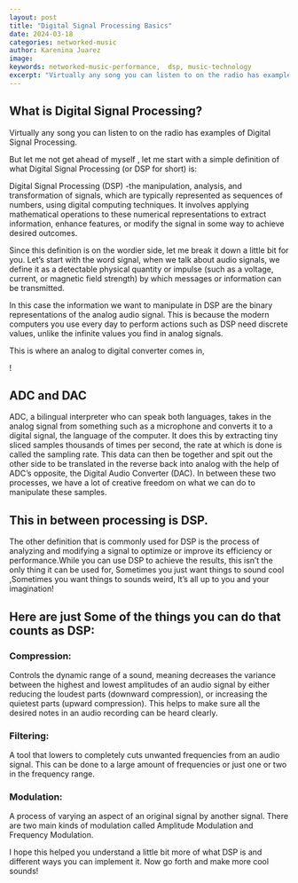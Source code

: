```yaml
---
layout: post
title: "Digital Signal Processing Basics"
date: 2024-03-18
categories: networked-music
author: Karenina Juarez
image: 
keywords: networked-music-performance,  dsp, music-technology
excerpt: "Virtually any song you can listen to on the radio has examples of Digital Signal Processing."
---
```



## What is Digital Signal Processing?
Virtually any song you can listen to on the radio has examples of Digital Signal Processing.

But let me not get ahead of myself , let me start with a simple definition of what Digital Signal Processing (or DSP for short) is:

Digital Signal Processing (DSP)  -the manipulation, analysis, and transformation of signals, which are typically represented as sequences of numbers, using digital computing techniques. It involves applying mathematical operations to these numerical representations to extract information, enhance features, or modify the signal in some way to achieve desired outcomes.

Since this definition is on the wordier side, let me break it down a little bit for you. Let’s start with the word signal, when we talk about audio signals, we define it as  a detectable physical quantity or impulse (such as a voltage, current, or magnetic field strength) by which messages or information can be transmitted.

In this case the information we want to manipulate in DSP are the binary representations of the analog audio signal. This is because the modern computers you use every day to perform actions such as DSP need discrete values, unlike the infinite values you find in analog signals. 

This is where an analog to digital converter comes in,

!

## ADC and DAC
ADC, a bilingual interpreter who can speak both languages, takes in the analog signal from something such as a microphone and converts it to a digital signal, the language of the computer. It does this by extracting tiny sliced samples thousands of times per second, the rate at which is done is called the sampling rate. This data can then be together and spit out the other side to be translated in the reverse back into analog with the help of ADC’s opposite, the Digital Audio Converter (DAC). In between these two processes, we have a lot of creative freedom on what we can do to manipulate these samples. 

## This in between processing is DSP. 
The other definition that is commonly used for DSP is the process of analyzing and modifying a signal to optimize or improve its efficiency or performance.While you can use DSP to achieve the results, this isn’t the only thing it can be used for, Sometimes you just want things to sound cool ,Sometimes you want things to sounds weird, It’s all up to you and your imagination!

## Here are just Some of the things you can do that counts as DSP:

### Compression:

Controls the dynamic range of a sound, meaning decreases the variance between the highest and lowest amplitudes of an audio signal by either reducing the loudest parts (downward compression), or increasing the quietest parts (upward compression). This helps to make sure all the desired notes in an audio recording can be heard clearly. 

### Filtering:

A tool that lowers to completely cuts unwanted  frequencies from an audio signal. This can be done to a large amount of frequencies or just one or two in the frequency range. 

### Modulation:

A process of varying an aspect of an original signal by another signal. There are two main kinds of modulation called Amplitude Modulation and Frequency Modulation.

I hope this helped you understand a little bit more of what DSP is and different ways you can implement it. Now go forth and make more cool sounds!